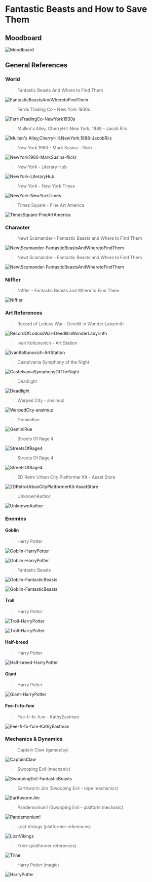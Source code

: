 # Fantastic Beasts and How to Save Them

## Moodboard

![Moodboard](Images/MOODBOARD.png)  

## General References

### World

> Fantastic Beasts And Where to Find Them

![FantasticBeastsAndWheretoFindThem](Images/World/FantasticBeastsAndWheretoFindThemWorld.png)  

> Ferris Trading Co - New York 1930s

![FerrisTradingCo-NewYork1930s](Images/World/FerrisTradingCo-NewYork1930s.png)

> Mullen's Alley, CherryHill.New York, 1888 - Jacob Riis

![Mullen's Alley,CherryHill.NewYork,1888-JacobRiis](Images/World/Mullen'sAlley,CherryHill.NewYork,1888-JacobRiis.png)

> New York 1960 - Mark Susina - flickr

![NewYork1960-MarkSusina-flickr](Images/World/NewYork1960-MarkSusina-flickr.png)

> New York - Literary Hub

![NewYork-LiteraryHub](Images/World/NewYork-LiteraryHub.png)

> New York - New York Times

![NewYork-NewYorkTimes](Images/World/NewYork-NewYorkTimes.png)

> Times Square - Fine Art America

![TimesSquare-FineArtAmerica](Images/World/TimesSquare-FineArtAmerica.png)

### Character

> Newt Scamander - Fantastic Beasts and Where to Find Them

![NewtScamander-FantasticBeastsAndWheretoFindThem](Images/Character/NewtScamander-FantasticBeastsAndWheretoFindThem.png)

> Newt Scamander - Fantastic Beasts and Where to Find Them

![NewtScamander-FantasticBeastsAndWheretoFindThem](Images/Character/NewtScamander-FantasticBeastsAndWheretoFindThem2.png)

### Niffler

> Niffler - Fantastic Beasts and Where to Find Them

![Niffler](Images/Character/niffler.png)

### Art References

> Record of Lodoss War - Deedlit in Wonder Labyrinth

![RecordOfLodossWar-DeedlitinWonderLabyrinth](Images/ArtStyle/RecordOfLodossWar-DeedlitinWonderLabyrinth.png)

> Ivan Koltunovich - Art Station

![IvanKoltunovich-ArtStation](Images/ArtStyle/IvanKoltunovich-ArtStation.png)

> Castelvania Symphony of the Night

![CastelvaniaSymphonyOfTheNight](Images/ArtStyle/CastelvaniaSymphonyOfTheNight.png)

> Deadlight

![Deadlight](Images/ArtStyle/Deadlight.png)

> Warped City - ansimuz

![WarpedCity-ansimuz](Images/ArtStyle/WarpedCity-ansimuz.png)

> GeminiRue

![GeminiRue](Images/ArtStyle/GeminiRue.png)

> Streets Of Rage 4

![StreetsOfRage4](Images/ArtStyle/StreetsOfRage4_1.png)

> Streets Of Rage 4

![StreetsOfRage4](Images/ArtStyle/StreetsOfRage4_2.png)

> 2D Retro Urban City Platformer Kit - Asset Store

![2DRetroUrbanCityPlatformerKit-AssetStore](Images/ArtStyle/2DRetroUrbanCityPlatformerKit-AssetStore.png)

> UnknownAuthor

![UnknownAuthor](Images/ArtStyle/UnknownAuthor.png)

### Enemies

#### Goblin

> Harry Potter

![Goblin-HarryPotter](Images/Enemies/Goblin-HarryPotter.png)

![Goblin-HarryPotter](Images/Enemies/Goblin-HarryPotter2.png)

> Fantastic Beasts

![Goblin-FantasticBeasts](Images/Enemies/Goblin-FantasticBeasts.png)

![Goblin-FantasticBeasts](Images/Enemies/Goblin-FantasticBeasts2.png)

#### Troll

> Harry Potter

![Troll-HarryPotter](Images/Enemies/Troll-HarryPotter.png)

![Troll-HarryPotter](Images/Enemies/Troll-HarryPotter2.png)

#### Half-breed

> Harry Potter

![Half-breed-HarryPotter](Images/Enemies/Half-breed-HarryPotter.png)

#### Giant

> Harry Potter

![Giant-HarryPotter](Images/Enemies/Giant-HarryPotter.png)

#### Fee-fi-fo-fum

> Fee-fi-fo-fum - KathyEastman

![Fee-fi-fo-fum-KathyEastman](Images/Enemies/Fee-fi-fo-fum-KathyEastman.png)

### Mechanics & Dynamics

> Captain Claw (gameplay)

![CaptainClaw](Images/Mechanics&Dynamics/CaptainClaw.png)

> Swooping Evil (mechanic)

![SwoopingEvil-FantasticBeasts](Images/Mechanics&Dynamics/SwoopingEvil-FantasticBeasts.png)

> Earthworm Jim (Swooping Evil - rope mechanics)

![EarthwormJim](Images/Mechanics&Dynamics/EarthwormJim.png)

> Pandemonium! (Swooping Evil - platform mechanic)

![Pandemonium!](Images/Mechanics&Dynamics/Pandemonium!.png)

> Lost Vikings (platformer references)

![LostVikings](Images/Mechanics&Dynamics/LostVikings.png)

> Trine (platformer references)

![Trine](Images/Mechanics&Dynamics/Trine.png)

> Harry Potter (magic)

![HarryPotter](Images/Mechanics&Dynamics/HarryPotter.png)
